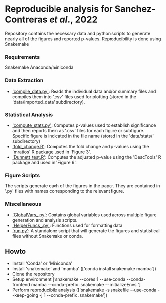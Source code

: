 # Reproducible analysis for Sanchez-Contreras <i>et al</i>., 2022

Repository contains the necessary data and python scripts to generate nearly all of the figures and reported p-values. Reproducibility is done using Snakemake

### Requirements
Snakemake
Anaconda/miniconda

### Data Extraction
- ['compile_data.py'](compile_data.py): Reads the individual data and/or summary files and compiles them into '.csv' files used for plotting (stored in the 'data/imported_data' subdirectory).

### Statistical Analysis
- ['compute_stats.py'](compute_stats.py): Computes p-values used to establish significance and then reports them as '.csv' files for each figure or subfigure. Specific figure is indicated in the file name (stored in the 'data/stats/' subdirectory)
- ['fold_change.R'](fold_change.R): Computes the fold change and p-values using the 'mratios' R package used in 'Figure 3'.
- ['Dunnett_test.R'](Dunnett_test.R): Computes the adjusted p-value using the 'DescTools' R package and used in 'Figure 6'.

### Figure Scripts
The scripts generate each of the figures in the paper. They are contained in '.py' files with names corresponding to the relevant figure.

### Miscellaneous
- ['GlobalVars_.py'](GlobalVars_.py): Contains global variables used across multiple figure generation and analysis scripts.
- ['HelperFuncs_.py'](HelperFuncs_.py): Functions used for formatting data
- ['run.py'](run.py): A standalone script that will generate the figures and statistical files without Snakemake or conda.


## Howto
- Install 'Conda' or 'Miniconda'
- Install 'snakemake' and 'mamba' (['conda install snakemake mamba'])
- Clone the repository 
- Setup environment ['snakemake --cores 1 --use-conda --conda-frontend mamba --conda-prefix .snakemake -- initializeEnvs ']
- Perform reproducibile analysis (['snakemake -s snakefile --use-conda --keep-going -j 1 --conda-prefix .snakemake'])




